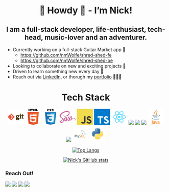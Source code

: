 <h1 align="center">
👋 Howdy 🤠 - I’m Nick! 
</h1>

<h2 align="center">
I am a full-stack developer, life-enthusiast, tech-head, music-lover and an adventurer.
</h2>  

- Currently working on a full-stack Guitar Market app 🎸
  - https://github.com/nmWolfe/shred-shed-fe
  - https://github.com/nmWolfe/shred-shed-be
- Looking to collaborate on new and exciting projects 🤝
- Driven to learn something new every day 🥳
- Reach out via [LinkedIn](https://www.linkedin.com/in/n-m-phelan-a02a24276), or thorugh my [portfolio](https://nmWolfe.github.io/portfolio) 🧙🏻‍♂️

<h1 align="center">
Tech Stack
</h1>
<div align="center">
<img width="50px" src="https://raw.githubusercontent.com/github/explore/80688e429a7d4ef2fca1e82350fe8e3517d3494d/topics/git/git.png?size=48" /> <img width="50px" src="https://raw.githubusercontent.com/github/explore/80688e429a7d4ef2fca1e82350fe8e3517d3494d/topics/html/html.png?size=48" /> <img width="50px" src="https://raw.githubusercontent.com/github/explore/80688e429a7d4ef2fca1e82350fe8e3517d3494d/topics/css/css.png?size=48" /> <img width="50px" src="https://raw.githubusercontent.com/github/explore/80688e429a7d4ef2fca1e82350fe8e3517d3494d/topics/sass/sass.png?size=48" /> <img width="50px" src="https://raw.githubusercontent.com/github/explore/80688e429a7d4ef2fca1e82350fe8e3517d3494d/topics/javascript/javascript.png?size=48" /> <img width="50px" src="https://raw.githubusercontent.com/github/explore/80688e429a7d4ef2fca1e82350fe8e3517d3494d/topics/typescript/typescript.png?size=48" /> <img width="50px" src="https://raw.githubusercontent.com/github/explore/80688e429a7d4ef2fca1e82350fe8e3517d3494d/topics/react/react.png?size=48" /> <img width="50px" src="https://github.com/vitejs.png?size=48" /> <img width="50px" src="https://github.com/jestjs.png?size=48" /> <img width="50px" src="https://github.com/postmanlabs.png?size=48" /> <img width="50px" src="https://raw.githubusercontent.com/github/explore/5b3600551e122a3277c2c5368af2ad5725ffa9a1/topics/java/java.png?size=48" /> <img width="50px" src="https://github.com/spring-projects.png?size=48" /> <img width="50" src="https://raw.githubusercontent.com/github/explore/80688e429a7d4ef2fca1e82350fe8e3517d3494d/topics/mysql/mysql.png?size=48" /> <img width="50px" src="https://raw.githubusercontent.com/github/explore/80688e429a7d4ef2fca1e82350fe8e3517d3494d/topics/python/python.png?size=48" />
</div>  


<div align="center">

[![Top Langs](https://github-readme-stats.vercel.app/api/top-langs/?username=nmWolfe&layout=donut&theme=onedark&size_weight=0.5&count_weight=0.5)](https://github.com/nmWolfe/github-readme-stats)

[![Nick's GitHub stats](https://github-readme-stats.vercel.app/api?username=nmWolfe&show_icons=true&theme=onedark)](https://github.com/nmWolfe/github-readme-stats) 

</div>

### Reach Out! 

[<img src="https://img.shields.io/badge/LinkedIn-0077B5?style=for-the-badge&logo=linkedin&logoColor=white" />](https://www.linkedin.com/in/n-m-phelan-a02a24276) 
[<img src="https://img.shields.io/badge/Stack_Overflow-FE7A16?style=for-the-badge&logo=stack-overflow&logoColor=white" />](https://stackoverflow.com/users/22189641/nicholas-wolfe)
[<img src="https://img.shields.io/badge/Codewars-B1361E?style=for-the-badge&logo=Codewars&logoColor=white" />](https://www.codewars.com/users/nmWolfe)
[<img src="https://img.shields.io/badge/Spotify-1ED760?&style=for-the-badge&logo=spotify&logoColor=white" />](https://open.spotify.com/user/n.m.phelan?si=49b981b3acc14aa9)


<!---
nmWolfe/nmWolfe is a ✨ special ✨ repository because its `README.md` (this file) appears on your GitHub profile.
You can click the Preview link to take a look at your changes.
--->
